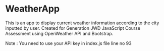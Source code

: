 # WeatherApp
This is an app to display current weather information according to the city inputted by user.
Created for Generation JWD JavaScript Course Assessment using OpenWeather API and Bootstrap.

Note :
You need to use your API key in index.js file line no 93 
